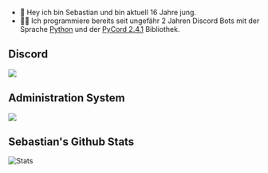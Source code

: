 - 👋 Hey ich bin Sebastian und bin aktuell 16 Jahre jung.
- 🧑‍💻 Ich programmiere bereits seit ungefähr 2 Jahren Discord Bots mit der Sprache [Python](https://www.python.org) und der [PyCord 2.4.1](https://pypi.org/project/py-cord/) Bibliothek.

## Discord
[![](https://img.shields.io/badge/Discord-5865F2?logo=discord&logoColor=white&style=for-the-badge)](https://discord.gg/EZxgeqJpJB)
## Administration System
[![](https://img.shields.io/badge/System_Administrator-0049FF?style=for-the-badge&logo=discord&logoColor=white)](https://discord.com/api/oauth2/authorizeclient_id=1017746478829162556&permissions=8&scope=bot%20applications.commands)
## Sebastian's Github Stats
![Stats](https://github-readme-stats.vercel.app/api?username=CSebastian77&show_icons=true&theme=transparent)
